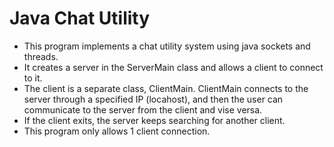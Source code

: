 # Java Chat Utility
* This program implements a chat utility system using java sockets and threads. 
* It creates a server in the ServerMain class and allows a client to connect to it. 
* The client is a separate class, ClientMain. ClientMain connects to the server through a specified IP (locahost), and then the user can communicate to the server from the client and vise versa. 
* If the client exits, the server keeps searching for another client.
* This program only allows 1 client connection. 